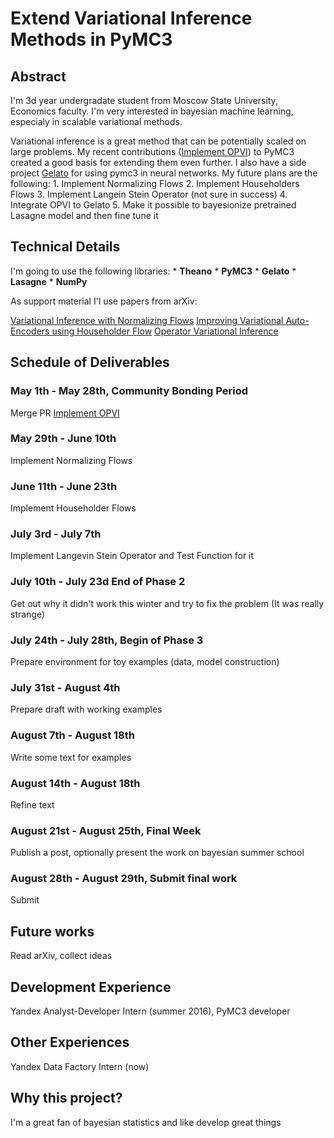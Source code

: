 # Extend Variational Inference Methods in PyMC3

## Abstract
I'm 3d year undergradate student from Moscow State University, Economics faculty. I'm very interested in bayesian machine learning, especialy in scalable variational methods.  

Variational inference is a great method that can be potentially scaled on large problems. My recent contributions ([Implement OPVI](https://github.com/pymc-devs/pymc3/pull/1694)) to PyMC3 created a good basis for extending them even further. I also have a side project [Gelato](https://github.com/ferrine/gelato) for using pymc3 in neural networks. My future plans are the following:
    1. Implement Normalizing Flows
    2. Implement Householders Flows
    3. Implement Langein Stein Operator (not sure in success)
    4. Integrate OPVI to Gelato
    5. Make it possible to bayesionize pretrained Lasagne model and then fine tune it

## Technical Details

I'm going to use the following libraries:
    * **Theano**
    * **PyMC3**
    * **Gelato**
    * **Lasagne**
    * **NumPy**

As support material I'l use papers from arXiv:

[Variational Inference with Normalizing Flows](https://arxiv.org/abs/1505.05770)
[Improving Variational Auto-Encoders using Householder Flow](https://arxiv.org/abs/1611.09630)
[Operator Variational Inference](https://arxiv.org/abs/1610.09033)

## Schedule of Deliverables

### May 1th - May 28th, **Community Bonding Period**

Merge PR [Implement OPVI](https://github.com/pymc-devs/pymc3/pull/1694)

### May 29th - June 10th

Implement Normalizing Flows

### June 11th - June 23th

Implement Householder Flows

### July 3rd - July 7th

Implement Langevin Stein Operator and Test Function for it

### July 10th - July 23d **End of Phase 2**

Get out why it didn't work this winter and try to fix the problem (It was really strange)

### July 24th - July 28th, **Begin of Phase 3**

Prepare environment for toy examples (data, model construction)

### July 31st - August 4th

Prepare draft with working examples

### August 7th - August 18th

Write some text for examples

### August 14th - August 18th

Refine text

### August 21st - August 25th, **Final Week**

Publish a post, optionally present the work on bayesian summer school

### August 28th - August 29th, **Submit final work**

Submit

## Future works

Read arXiv, collect ideas

## Development Experience

Yandex Analyst-Developer Intern (summer 2016), PyMC3 developer

## Other Experiences

Yandex Data Factory Intern (now)

## Why this project?

I'm a great fan of bayesian statistics and like develop great things

